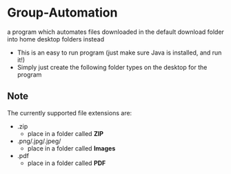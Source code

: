 # Group-Automation
a program which automates files downloaded in the default download folder into home desktop folders instead



- This is an easy to run program (just make sure Java is installed, and run it!) 
- Simply just create the following folder types on the desktop for the program

## Note
The currently supported file extensions are:
- .zip
    - place in a folder called **ZIP**
- .png/.jpg/.jpeg/
    - place in a folder called **Images**
- .pdf
    - place in a folder called **PDF**